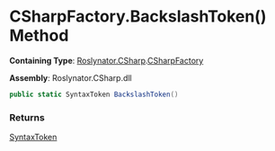 # CSharpFactory\.BackslashToken\(\) Method

**Containing Type**: [Roslynator.CSharp](../../README.md)\.[CSharpFactory](../README.md)

**Assembly**: Roslynator\.CSharp\.dll

```csharp
public static SyntaxToken BackslashToken()
```

### Returns

[SyntaxToken](https://docs.microsoft.com/en-us/dotnet/api/microsoft.codeanalysis.syntaxtoken)

